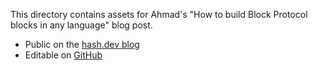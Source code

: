 This directory contains assets for Ahmad's "How to build Block Protocol blocks in any language" blog post.

- Public on the [hash.dev blog](https://hash.dev/blog/build-blocks-in-any-language)
- Editable on [GitHub](https://github.com/hashintel/hash/blob/main/apps/hashdotdev/src/_pages/blog/0005_build-blocks-in-any-language.mdx)
